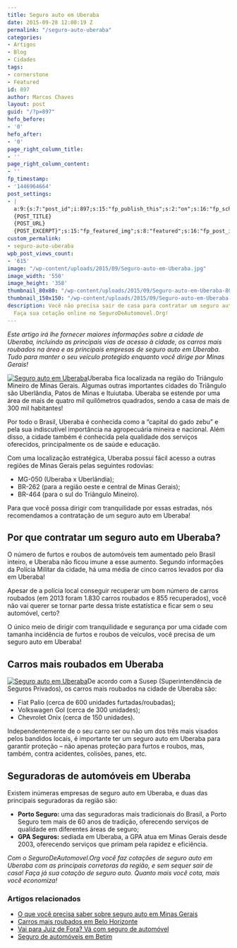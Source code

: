 ```yaml
---
title: Seguro auto em Uberaba
date: 2015-09-28 12:00:19 Z
permalink: "/seguro-auto-uberaba"
categories:
- Artigos
- Blog
- Cidades
tags:
- cornerstone
- Featured
id: 897
author: Marcos Chaves
layout: post
guid: "/?p=897"
hefo_before:
- '0'
hefo_after:
- '0'
page_right_column_title:
- ''
page_right_column_content:
- ''
fp_timestamp:
- '1446964664'
post_settings:
- |
  a:9:{s:7:"post_id";i:897;s:15:"fp_publish_this";s:2:"on";s:16:"fp_schedule_this";s:3:"yes";s:11:"fp_datetime";s:0:"";s:18:"fp_timezone_offset";s:3:"120";s:8:"msg_body";s:66:"Novo post no {SITE_NAME}
  {POST_TITLE}
  {POST_URL}
  {POST_EXCERPT}";s:15:"fp_featured_img";s:8:"featured";s:16:"fp_post_img_text";s:0:"";s:5:"pages";a:2:{i:0;s:3:"own";i:1;s:15:"520743491417556";}}
custom_permalink:
- seguro-auto-uberaba
wpb_post_views_count:
- '615'
image: "/wp-content/uploads/2015/09/Seguro-auto-em-Uberaba.jpg"
image_width: '550'
image_height: '358'
thumbnail_80x80: "/wp-content/uploads/2015/09/Seguro-auto-em-Uberaba-80x80.jpg"
thumbnail_150x150: "/wp-content/uploads/2015/09/Seguro-auto-em-Uberaba-150x150.jpg"
description: Você não precisa sair de casa para contratar um seguro auto em Uberaba.
  Faça sua cotação online no SeguroDeAutomovel.Org!
---
```


_Este artigo irá lhe fornecer maiores informações sobre a cidade de Uberaba, incluindo as principais vias de acesso à cidade, os carros mais roubados na área e as principais empresas de seguro auto em Uberaba. Tudo para manter o seu veículo protegido enquanto você dirige por Minas Gerais!_

[<img class="alignleft wp-image-3128" title="Seguro auto em Uberaba" src="/wp-content/uploads/2015/09/Seguro-auto-em-Uberaba.jpg" alt="Seguro auto em Uberaba" width="350" height="228" srcset="/wp-content/uploads/2015/09/Seguro-auto-em-Uberaba.jpg 550w, /wp-content/uploads/2015/09/Seguro-auto-em-Uberaba-250x163.jpg 250w, /wp-content/uploads/2015/09/Seguro-auto-em-Uberaba-120x78.jpg 120w" sizes="(max-width: 350px) 100vw, 350px" />](/wp-content/uploads/2015/09/Seguro-auto-em-Uberaba.jpg)Uberaba fica localizada na região do Triângulo Mineiro de Minas Gerais. Algumas outras importantes cidades do Triângulo são Uberlândia, Patos de Minas e Ituiutaba. Uberaba se estende por uma área de mais de quatro mil quilômetros quadrados, sendo a casa de mais de 300 mil habitantes!

Por todo o Brasil, Uberaba é conhecida como a “capital do gado zebu” e pela sua indiscutível importância na agropecuária mineira e nacional. Além disso, a cidade também é conhecida pela qualidade dos serviços oferecidos, principalmente os de saúde e educação.

Com uma localização estratégica, Uberaba possui fácil acesso a outras regiões de Minas Gerais pelas seguintes rodovias:

  * MG-050 (Uberaba x Uberlândia);
  * BR-262 (para a região oeste e central de Minas Gerais);
  * BR-464 (para o sul do Triângulo Mineiro).

Para que você possa dirigir com tranquilidade por essas estradas, nós recomendamos a contratação de um seguro auto em Uberaba!

## Por que contratar um seguro auto em Uberaba?

O número de furtos e roubos de automóveis tem aumentado pelo Brasil inteiro, e Uberaba não ficou imune a esse aumento. Segundo informações da Polícia Militar da cidade, há uma média de cinco carros levados por dia em Uberaba!

Apesar de a polícia local conseguir recuperar um bom número de carros roubados (em 2013 foram 1.830 carros roubados e 855 recuperados), você não vai querer se tornar parte dessa triste estatística e ficar sem o seu automóvel, certo?

O único meio de dirigir com tranquilidade e segurança por uma cidade com tamanha incidência de furtos e roubos de veículos, você precisa de um seguro auto em Uberaba!

## Carros mais roubados em Uberaba

[<img class="alignleft wp-image-3130 size-full" title="Seguro auto em Uberaba" src="/wp-content/uploads/2015/09/Seguro-auto-em-Uberabad.jpg" alt="Seguro auto em Uberaba" width="259" height="194" srcset="/wp-content/uploads/2015/09/Seguro-auto-em-Uberabad.jpg 259w, /wp-content/uploads/2015/09/Seguro-auto-em-Uberabad-250x187.jpg 250w, /wp-content/uploads/2015/09/Seguro-auto-em-Uberabad-120x90.jpg 120w" sizes="(max-width: 259px) 100vw, 259px" />](/wp-content/uploads/2015/09/Seguro-auto-em-Uberabad.jpg)De acordo com a Susep (Superintendência de Seguros Privados), os carros mais roubados na cidade de Uberaba são:

  * Fiat Palio (cerca de 600 unidades furtadas/roubadas);
  * Volkswagen Gol (cerca de 300 unidades);
  * Chevrolet Onix (cerca de 150 unidades).

Independentemente de o seu carro ser ou não um dos três mais visados pelos bandidos locais, é importante ter um seguro auto em Uberaba para garantir proteção – não apenas proteção para furtos e roubos, mas, também, contra acidentes, colisões, panes, etc.

## Seguradoras de automóveis em Uberaba

Existem inúmeras empresas de seguro auto em Uberaba, e duas das principais seguradoras da região são:

  * **Porto Seguro:** uma das seguradoras mais tradicionais do Brasil, a Porto Seguro tem mais de 60 anos de tradição, oferecendo serviços de qualidade em diferentes áreas de seguro;
  * **GPA Seguros:** sediada em Uberaba, a GPA atua em Minas Gerais desde 2003, oferecendo serviços que primam pela rapidez e eficiência.

_Com o SeguroDeAutomovel.Org você faz cotações de seguro auto em Uberaba com as principais corretoras da região, e sem sequer sair de casa! Faça já sua cotação de seguro auto. Quanto mais você cota, mais você economiza!_

### Artigos relacionados

  * <a href="/seguro-auto-minas-gerais" target="_blank">O que você precisa saber sobre seguro auto em Minas Gerais</a>
  * <a href="/carros-mais-roubados-belo-horizonte" target="_blank">Carros mais roubados em Belo Horizonte</a>
  * <a href="/seguro-auto-juiz-de-fora" target="_blank">Vai para Juiz de Fora? Vá com seguro de automóvel</a>
  * <a href="/seguro-auto-betim" target="_blank">Seguro de automóveis em Betim</a>